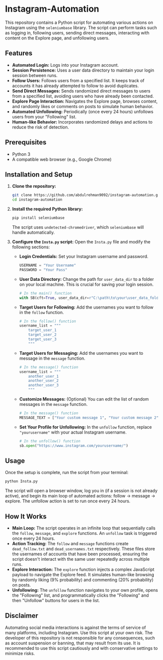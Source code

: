 # Instagram-Automation

This repository contains a Python script for automating various actions on Instagram using the `seleniumbase` library. The script can perform tasks such as logging in, following users, sending direct messages, interacting with content on the Explore page, and unfollowing users.

## Features
*   **Automated Login:** Logs into your Instagram account.
*   **Session Persistence:** Uses a user data directory to maintain your login session between runs.
*   **Follow Users:** Follows users from a specified list. It keeps track of accounts it has already attempted to follow to avoid duplicates.
*   **Send Direct Messages:** Sends randomized direct messages to users from a specified list, avoiding users who have already been contacted.
*   **Explore Page Interaction:** Navigates the Explore page, browses content, and randomly likes or comments on posts to simulate human behavior.
*   **Automated Unfollowing:** Periodically (once every 24 hours) unfollows users from your "Following" list.
*   **Human-like Behavior:** Incorporates randomized delays and actions to reduce the risk of detection.

## Prerequisites
*   Python 3
*   A compatible web browser (e.g., Google Chrome)

## Installation and Setup

1.  **Clone the repository:**
    ```bash
    git clone https://github.com/abdulrehman9092/instagram-automation.git
    cd instagram-automation
    ```

2.  **Install the required Python library:**
    ```bash
    pip install seleniumbase
    ```
    The script uses `undetected-chromedriver`, which `seleniumbase` will handle automatically.

3.  **Configure the `Insta.py` script:**
    Open the `Insta.py` file and modify the following sections:

    *   **Login Credentials:** Set your Instagram username and password.
        ```python
        USERNAME = "Your Username"
        PASSWORD = "Your Pass"
        ```

    *   **User Data Directory:** Change the path for `user_data_dir` to a folder on your local machine. This is crucial for saving your login session.
        ```python
        # In the main() function
        with SB(cft=True, user_data_dir=r"C:\path\to\your\user_data_folder", uc=True, test=True) as sb:
        ```

    *   **Target Users for Following:** Add the usernames you want to follow in the `follow` function.
        ```python
        # In the follow() function
        username_list = """
            target_user_1
            target_user_2
            target_user_3
            """
        ```

    *   **Target Users for Messaging:** Add the usernames you want to message in the `message` function.
        ```python
        # In the message() function
        username_list = """
            another_user_1
            another_user_2
            another_user_3
            """
        ```

    *   **Customize Messages:** (Optional) You can edit the list of random messages in the `message` function.
        ```python
        # In the message() function
        MESSAGE_TEXT = ["Your custom message 1", "Your custom message 2", "..."]
        ```

    *   **Set Your Profile for Unfollowing:** In the `unfollow` function, replace `"yourusername"` with your actual Instagram username.
        ```python
        # In the unfollow() function
        sb.open("https://www.instagram.com/yourusername/")
        ```

## Usage

Once the setup is complete, run the script from your terminal:
```bash
python Insta.py
```
The script will open a browser window, log you in (if a session is not already active), and begin its main loop of automated actions: follow -> message -> explore. The unfollow action is set to run once every 24 hours.

## How It Works

*   **Main Loop:** The script operates in an infinite loop that sequentially calls the `follow`, `message`, and `explore` functions. An `unfollow` task is triggered once every 24 hours.
*   **Action Tracking:** The `follow` and `message` functions create `dead_follow.txt` and `dead_usernames.txt` respectively. These files store the usernames of accounts that have been processed, ensuring the script doesn't interact with the same user repeatedly across multiple runs.
*   **Explore Interaction:** The `explore` function injects a complex JavaScript payload to navigate the Explore feed. It simulates human-like browsing by randomly liking (9% probability) and commenting (20% probability) on posts.
*   **Unfollowing:** The `unfollow` function navigates to your own profile, opens the "Following" list, and programmatically clicks the "Following" and then "Unfollow" buttons for users in the list.

## Disclaimer

Automating social media interactions is against the terms of service of many platforms, including Instagram. Use this script at your own risk. The developer of this repository is not responsible for any consequences, such as account suspension or banning, that may result from its use. It is recommended to use this script cautiously and with conservative settings to minimize risks.
